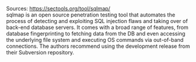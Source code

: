 Sources:
https://sectools.org/tool/sqlmap/
\
sqlmap is an open source penetration testing tool that automates the process of detecting and exploiting SQL injection flaws and taking over of back-end database servers. It comes with a broad range of features, from database fingerprinting to fetching data from the DB and even accessing the underlying file system and executing OS commands via out-of-band connections. The authors recommend using the development release from their Subversion repository.
